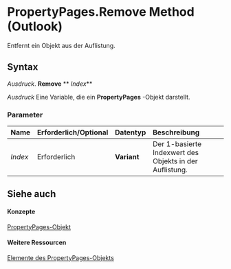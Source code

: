 
# PropertyPages.Remove Method (Outlook)

Entfernt ein Objekt aus der Auflistung.


## Syntax

 _Ausdruck_. **Remove** ** _Index_**

 _Ausdruck_ Eine Variable, die ein **PropertyPages** -Objekt darstellt.


### Parameter



|**Name**|**Erforderlich/Optional**|**Datentyp**|**Beschreibung**|
|:-----|:-----|:-----|:-----|
| _Index_|Erforderlich|**Variant**|Der 1-basierte Indexwert des Objekts in der Auflistung.|

## Siehe auch


#### Konzepte


[PropertyPages-Objekt](9850ae7b-f167-d3b2-2e9b-f1df1e4922ec.md)
#### Weitere Ressourcen


[Elemente des PropertyPages-Objekts](http://msdn.microsoft.com/library/f4ffb5e3-3821-30ad-6752-0c531fa00e99%28Office.15%29.aspx)